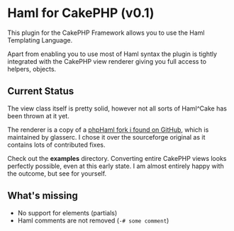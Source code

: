 # Haml for CakePHP (v0.1)

This plugin for the CakePHP Framework allows you to use the Haml Templating Language.

Apart from enabling you to use most of Haml syntax the plugin is tightly integrated with 
the CakePHP view renderer giving you full access to helpers, objects.

## Current Status

The view class itself is pretty solid, however not all sorts of Haml^Cake has been thrown at it yet.

The renderer is a copy of a [phpHaml fork i found on GitHub](https://github.com/glasserc/phphaml), 
which is maintained by glasserc. I chose it over the sourceforge original as it contains lots 
of contributed fixes.

Check out the **examples** directory. Converting entire CakePHP views looks perfectly possible, even at 
this early state. I am almost entirely happy with the outcome, but see for yourself.

## What's missing

- No support for elements (partials)
- Haml comments are not removed (```-# some comment```)

